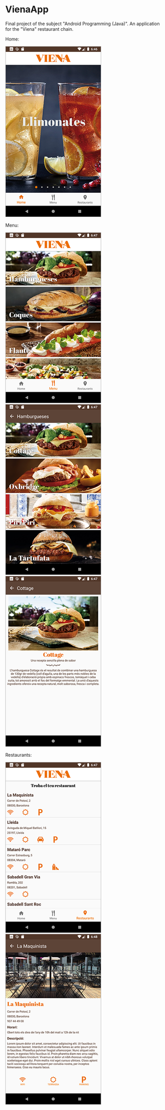 # VienaApp
Final project of the subject "Android Programming (Java)". An application for the "Viena" restaurant chain.


Home:

![hola](https://github.com/alloza95/VienaApp/blob/master/app/src/main/res/drawable/Screenshot_Home.png)


Menu:

![hola](https://github.com/alloza95/VienaApp/blob/master/app/src/main/res/drawable/Screenshot_Menu.png) ![hola](https://github.com/alloza95/VienaApp/blob/master/app/src/main/res/drawable/Screenshot_MenuCategoria.png) ![hola](https://github.com/alloza95/VienaApp/blob/master/app/src/main/res/drawable/Screenshot_MenuHamburguesa.png)


Restaurants:

![hola](https://github.com/alloza95/VienaApp/blob/master/app/src/main/res/drawable/Screenshot_restaurantsPage.png) ![hola](https://github.com/alloza95/VienaApp/blob/master/app/src/main/res/drawable/Screenshot_restaurant.png)
